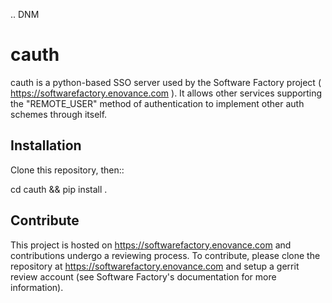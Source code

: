 .. DNM

cauth
=====

cauth is a python-based SSO server used by the Software Factory project 
( https://softwarefactory.enovance.com ).
It allows other services supporting the "REMOTE_USER" method of authentication
to implement other auth schemes through itself.

Installation
------------

Clone this repository, then::

  cd cauth && pip install .


Contribute
----------

This project is hosted on https://softwarefactory.enovance.com and contributions
undergo a reviewing process. To contribute, please clone the repository at
https://softwarefactory.enovance.com and setup a gerrit review account (see
Software Factory's documentation for more information).
